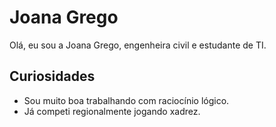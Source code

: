 # Joana Grego

Olá, eu sou a Joana Grego, engenheira civil e estudante de TI.

## Curiosidades

- Sou muito boa trabalhando com raciocínio lógico.
- Já competi regionalmente jogando xadrez.
